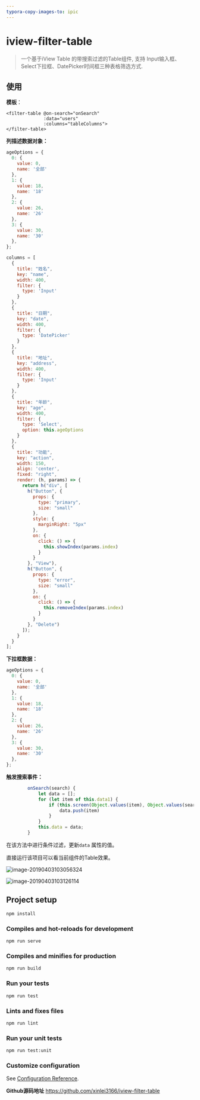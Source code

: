 ```yaml
---
typora-copy-images-to: ipic
---
```


# iview-filter-table
> 一个基于iView Table 的带搜索过滤的Table组件, 支持 Input输入框、Select下拉框、DatePicker时间框三种表格筛选方式.

## 使用

**模板**：

```vue
<filter-table @on-search="onSearch"
              :data="users"
              :columns="tableColumns">
</filter-table>
```

**列描述数据对象：**

```js
ageOptions = {
  0: {
    value: 0,
    name: '全部'
  },
  1: {
    value: 18,
    name: '18'
  },
  2: {
    value: 26,
    name: '26'
  },
  3: {
    value: 30,
    name: '30'
  },
};

columns = [
  {
    title: "姓名",
    key: "name",
    width: 400,
    filter: {
      type: 'Input'
    }
  },
  {
    title: "日期",
    key: "date",
    width: 400,
    filter: {
      type: 'DatePicker'
    }
  },
  {
    title: "地址",
    key: "address",
    width: 400,
    filter: {
      type: 'Input'
    }
  },
  {
    title: "年龄",
    key: "age",
    width: 400,
    filter: {
      type: 'Select',
      option: this.ageOptions
    }
  },
  {
    title: "功能",
    key: "action",
    width: 150,
    align: 'center',
    fixed: "right",
    render: (h, params) => {
      return h("div", [
        h("Button", {
          props: {
            type: "primary",
            size: "small"
          },
          style: {
            marginRight: "5px"
          },
          on: {
            click: () => {
              this.showIndex(params.index)
            }
          }
        }, "View"),
        h("Button", {
          props: {
            type: "error",
            size: "small"
          },
          on: {
            click: () => {
              this.removeIndex(params.index)
            }
          }
        }, "Delete")
      ]);
    }
  }
];

```

**下拉框数据：**

```js
ageOptions = {
  0: {
    value: 0,
    name: '全部'
  },
  1: {
    value: 18,
    name: '18'
  },
  2: {
    value: 26,
    name: '26'
  },
  3: {
    value: 30,
    name: '30'
  },
};
```

**触发搜索事件：**

```js
        onSearch(search) {
            let data = [];
            for (let item of this.data1) {
                if (this.screen(Object.values(item), Object.values(search))) {
                    data.push(item)
                }
            }
            this.data = data;
        }
```

在该方法中进行条件过滤，更新`data` 属性的值。

直接运行该项目可以看当前组件的Table效果。

![image-20190403103056324](https://ws3.sinaimg.cn/large/006tKfTcly1g1p8yrk8ywj31lo0u0467.jpg)

![image-20190403103126114](https://ws1.sinaimg.cn/large/006tKfTcly1g1p8yx3385j32dk0f0mza.jpg)



## Project setup

```
npm install
```

### Compiles and hot-reloads for development
```
npm run serve
```

### Compiles and minifies for production
```
npm run build
```

### Run your tests
```
npm run test
```

### Lints and fixes files
```
npm run lint
```

### Run your unit tests
```
npm run test:unit
```

### Customize configuration
See [Configuration Reference](https://cli.vuejs.org/config/).

**Github源码地址** <https://github.com/xinlei3166/iview-filter-table>
